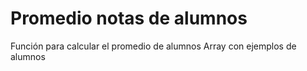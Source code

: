 # Promedio notas de alumnos
Función para calcular el promedio de alumnos
Array con ejemplos de alumnos
